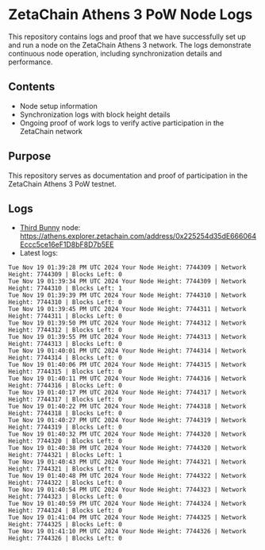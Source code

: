 # ZetaChain Athens 3 PoW Node Logs
This repository contains logs and proof that we have successfully set up and run a node on the ZetaChain Athens 3 network. The logs demonstrate continuous node operation, including synchronization details and performance.

## Contents
- Node setup information
- Synchronization logs with block height details
- Ongoing proof of work logs to verify active participation in the ZetaChain network

## Purpose
This repository serves as documentation and proof of participation in the ZetaChain Athens 3 PoW testnet.

## Logs

- [Third Bunny](https://thirdbunny.xyz/) node: https://athens.explorer.zetachain.com/address/0x225254d35dE666064Eccc5ce16eF1D8bF8D7b5EE
- Latest logs:
```
Tue Nov 19 01:39:28 PM UTC 2024 Your Node Height: 7744309 | Network Height: 7744309 | Blocks Left: 0
Tue Nov 19 01:39:34 PM UTC 2024 Your Node Height: 7744309 | Network Height: 7744310 | Blocks Left: 1
Tue Nov 19 01:39:39 PM UTC 2024 Your Node Height: 7744310 | Network Height: 7744310 | Blocks Left: 0
Tue Nov 19 01:39:45 PM UTC 2024 Your Node Height: 7744311 | Network Height: 7744311 | Blocks Left: 0
Tue Nov 19 01:39:50 PM UTC 2024 Your Node Height: 7744312 | Network Height: 7744312 | Blocks Left: 0
Tue Nov 19 01:39:55 PM UTC 2024 Your Node Height: 7744313 | Network Height: 7744313 | Blocks Left: 0
Tue Nov 19 01:40:01 PM UTC 2024 Your Node Height: 7744314 | Network Height: 7744314 | Blocks Left: 0
Tue Nov 19 01:40:06 PM UTC 2024 Your Node Height: 7744315 | Network Height: 7744315 | Blocks Left: 0
Tue Nov 19 01:40:11 PM UTC 2024 Your Node Height: 7744316 | Network Height: 7744316 | Blocks Left: 0
Tue Nov 19 01:40:17 PM UTC 2024 Your Node Height: 7744317 | Network Height: 7744317 | Blocks Left: 0
Tue Nov 19 01:40:22 PM UTC 2024 Your Node Height: 7744318 | Network Height: 7744318 | Blocks Left: 0
Tue Nov 19 01:40:27 PM UTC 2024 Your Node Height: 7744319 | Network Height: 7744319 | Blocks Left: 0
Tue Nov 19 01:40:32 PM UTC 2024 Your Node Height: 7744320 | Network Height: 7744320 | Blocks Left: 0
Tue Nov 19 01:40:38 PM UTC 2024 Your Node Height: 7744320 | Network Height: 7744321 | Blocks Left: 1
Tue Nov 19 01:40:43 PM UTC 2024 Your Node Height: 7744321 | Network Height: 7744321 | Blocks Left: 0
Tue Nov 19 01:40:48 PM UTC 2024 Your Node Height: 7744322 | Network Height: 7744322 | Blocks Left: 0
Tue Nov 19 01:40:54 PM UTC 2024 Your Node Height: 7744323 | Network Height: 7744323 | Blocks Left: 0
Tue Nov 19 01:40:59 PM UTC 2024 Your Node Height: 7744324 | Network Height: 7744324 | Blocks Left: 0
Tue Nov 19 01:41:04 PM UTC 2024 Your Node Height: 7744325 | Network Height: 7744325 | Blocks Left: 0
Tue Nov 19 01:41:10 PM UTC 2024 Your Node Height: 7744326 | Network Height: 7744326 | Blocks Left: 0
```
